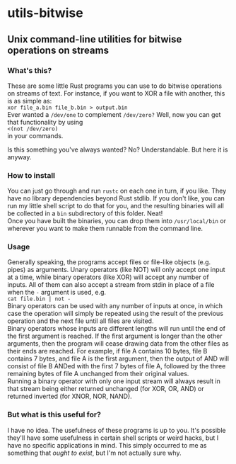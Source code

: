 # utils-bitwise
## Unix command-line utilities for bitwise operations on streams

### What's this?
These are some little Rust programs you can use to do bitwise operations on streams of text.
For instance, if you want to XOR a file with another, this is as simple as:  
`xor file_a.bin file_b.bin > output.bin`  
Ever wanted a `/dev/one` to complement `/dev/zero?` Well, now you can get that functionality
by using  
`<(not /dev/zero)`  
in your commands.  

Is this something you've always wanted? No? Understandable. But here it is anyway.  

### How to install
You can just go through and run `rustc` on each one in turn, if you like. They have no library 
dependencies beyond Rust stdlib. If you don't like, you can run my little shell script to do that for 
you, and the resulting binaries will all be collected in a `bin` subdirectory of this folder. Neat!  
Once you have built the binaries, you can drop them into `/usr/local/bin` or wherever you
want to make them runnable from the command line.


### Usage
Generally speaking, the programs accept files or file-like objects (e.g. pipes) as arguments.
Unary operators (like NOT) will only accept one input at a time, while binary operators (like XOR)
will accept any number of inputs.
All of them can also accept a stream from stdin in place of a file when the `-` argument is used, e.g.  
`cat file.bin | not -`  
Binary operators can be used with any number of inputs at once, in which case the operation
will simply be repeated using the result of the previous operation and the next file until 
all files are visited.  
Binary operators whose inputs are different lengths will run until the end of the first argument
is reached. If the first argument is longer than the other arguments, then the program will cease
drawing data from the other files as their ends are reached. For example, if file A contains 10 
bytes, file B contains 7 bytes, and file A is the first argument, then the output of AND will
consist of file B ANDed with the first 7 bytes of file A, followed by the three remaining bytes of
file A unchanged from their original values.  
Running a binary operator with only one input stream will always result in that stream being 
either returned unchanged (for XOR, OR, AND) or returned inverted (for XNOR, NOR, NAND).


### But what is this useful for?
I have no idea. The usefulness of these programs is up to you. It's possible they'll have some
usefulness in certain shell scripts or weird hacks, but I have no specific applications in mind.
This simply occurred to me as something that *ought to exist*, but I'm not actually sure why.
